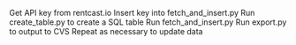 Get API key from rentcast.io
Insert key into fetch_and_insert.py
Run create_table.py to create a SQL table
Run fetch_and_insert.py
Run export.py to output to CVS
Repeat as necessary to update data

